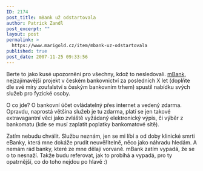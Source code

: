 ```yaml
---
ID: 2174
post_title: mBank už odstartovala
author: Patrick Zandl
post_excerpt: ""
layout: post
permalink: >
  https://www.marigold.cz/item/mbank-uz-odstartovala
published: true
post_date: 2007-11-25 09:33:56
---
```

Berte to jako kusé upozornění pro všechny, kdož to nesledovali. <a href="http://www.mbank.cz">mBank</a>, nejzajímavější projekt v českém bankovnictví za posledních X let (doplňte dle své míry zoufalství s českým bankovním trhem) spustil nabídku svých služeb pro fyzické osoby. 

O co jde? O bankovní účet ovládatelný přes internet a vedený zdarma. Opravdu, naprostá většina služeb je tu zdarma, platí se jen takové extravagantní věci jako zvláště vyžádaný elektronický výpis, či výběr z bankomatu (kde se musí zaplatit poplatky bankomatové sítě).

Zatím nebudu chválit. Službu neznám, jen se mi líbí a od doby klinické smrti eBanky, která mne dokáže prudit neuvěřitelně, něco jako náhradu hledám. A nemám rád banky, které ze mne dělají vorvaně. mBank zatím vypadá, že se o to nesnaží. Takže budu referovat, jak to probíhá a vypadá, pro ty opatrnější, co do toho nejdou po hlavě :)